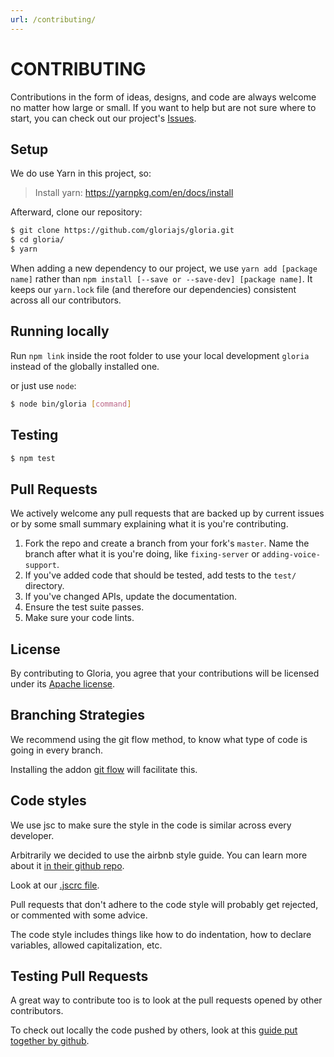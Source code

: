 ```yaml
---
url: /contributing/
---
```

# CONTRIBUTING

Contributions in the form of ideas, designs, and code are always welcome no matter how large or small. If you want to help but are not sure where to start, you can check out our project's [Issues](https://github.com/gloriajs/gloria/issues).

## Setup

We do use Yarn in this project, so:

> Install yarn: https://yarnpkg.com/en/docs/install

Afterward, clone our repository:

```sh
$ git clone https://github.com/gloriajs/gloria.git
$ cd gloria/
$ yarn
```

When adding a new dependency to our project, we use `yarn add [package name]` rather than `npm install [--save or --save-dev] [package name]`. It keeps our `yarn.lock` file (and therefore our dependencies) consistent across all our contributors.

## Running locally

Run `npm link` inside the root folder to use your local development `gloria` instead of the globally installed one.

or just use `node`:

```sh
$ node bin/gloria [command]
```

## Testing

```sh
$ npm test
```

## Pull Requests

We actively welcome any pull requests that are backed up by current issues or by some small summary explaining what it is you're contributing.

1. Fork the repo and create a branch from your fork's `master`. Name the branch after what it is you're doing, like `fixing-server` or `adding-voice-support`.
2. If you've added code that should be tested, add tests to the `test/` directory.
3. If you've changed APIs, update the documentation.
4. Ensure the test suite passes.
5. Make sure your code lints.

## License

By contributing to Gloria, you agree that your contributions will be licensed
under its [Apache license](LICENSE).

## Branching Strategies

We recommend using the git flow method, to know what type of code is going in every branch.

Installing the addon [git flow](https://github.com/nvie/gitflow) will facilitate this.

## Code styles

We use jsc to make sure the style in the code is similar across every developer.

Arbitrarily we decided to use the airbnb style guide. You can learn more about it
[in their github repo](https://github.com/airbnb/javascript).

Look at our [.jscrc file](https://github.com/gloriajs/gloria/blob/master/.jscsrc).

Pull requests that don't adhere to the code style will probably get rejected, or commented with
some advice.

The code style includes things like how to do indentation, how to declare variables, allowed
capitalization, etc.

## Testing Pull Requests

A great way to contribute too is to look at the pull requests opened by other contributors.

To check out locally the code pushed by others, look at this
[guide put together by github](https://help.github.com/articles/checking-out-pull-requests-locally/).
